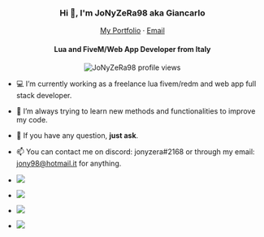 <p align="center">
  <h3 align="center">Hi 👋, I'm JoNyZeRa98 aka Giancarlo</h3>
</p>
<p align="center">
    <a href="">My Portfolio</a>
    ·
    <a href="jony98@hotmail.it">Email</a>
</p>
<p align="center">
  <h4 align="center">Lua and FiveM/Web App Developer from Italy</h4>
</p>

<p align="center"> 
  <img align="center" src="https://komarev.com/ghpvc/?username=JoNyZeRa98b&color=blue&style=flat-square" alt="JoNyZeRa98 profile views" />
</p>


- 💻 I’m currently working as a freelance lua fivem/redm and web app full stack developer.

- 🌱 I’m always trying to learn new methods and functionalities to improve my code.

- 💬 If you have any question, **just ask**.

- 📫 You can contact me on discord: jonyzera#2168 or through my email: jony98@hotmail.it for anything.


- ![](https://img.shields.io/badge/💻NodeJS-💻React-informational?style=flat&logo=<LOGO_NAME>&logoColor=white&color=2bbc8a)
- ![](https://img.shields.io/badge/💻CSS/HTM/JS-informational?style=flat&logo=<LOGO_NAME>&logoColor=white&color=2bbc8a)
- ![](https://img.shields.io/badge/💻Python-💻Lua-informational?style=flat&logo=<LOGO_NAME>&logoColor=white&color=2bbc8a)
- ![](https://img.shields.io/badge/💻SqlDB-💻Firebase-informational?style=flat&logo=<LOGO_NAME>&logoColor=white&color=FF0000)

